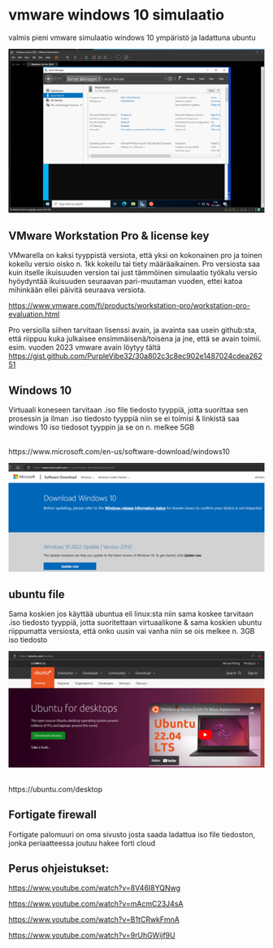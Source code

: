 # vmware windows 10 simulaatio

valmis pieni vmware simulaatio windows 10 ympäristö ja ladattuna ubuntu 

![Alt text](images/vmware-win10-1.PNG)

## VMware Workstation Pro & license key

VMwarella on kaksi tyyppistä versiota, että yksi on kokonainen pro ja toinen kokeilu versio oisko n. 1kk kokeilu tai tiety määräaikainen. Pro versiosta saa kuin itselle ikuisuuden version tai just tämmöinen simulaatio työkalu versio hyöydyntää ikuisuuden seuraavan pari-muutaman vuoden, ettei katoa mihinkään ellei päivitä seuraava versiota.

https://www.vmware.com/fi/products/workstation-pro/workstation-pro-evaluation.html

Pro versiolla siihen tarvitaan lisenssi avain, ja avainta saa usein github:sta, että riippuu kuka julkaisee ensimmäisenä/toisena ja jne, että se avain toimii. esim. vuoden 2023 vmware avain löytyy tältä <br>
https://gist.github.com/PurpleVibe32/30a802c3c8ec902e1487024cdea26251

## Windows 10

Virtuaali koneseen tarvitaan .iso file tiedosto tyyppiä, jotta suorittaa sen prosessin ja ilman .iso tiedosto tyyppiä niin se ei toimisi &
linkistä saa windows 10 iso tiedosot tyyppin ja se on n. melkee 5GB

<br>
https://www.microsoft.com/en-us/software-download/windows10

![Alt text](images/vmware-win10-2.PNG)

## ubuntu file

Sama koskien jos käyttää ubuntua eli linux:sta niin sama koskee tarvitaan .iso tiedosto tyyppiä, jotta suoritettaan virtuaalikone & sama koskien ubuntu riippumatta versiosta, että onko uusin vai vanha niin se ois melkee n. 3GB iso tiedosto

![Alt text](images/vmware-win10-3.PNG)

<br>
https://ubuntu.com/desktop

## Fortigate firewall

Fortigate palomuuri on oma sivusto josta saada ladattua iso file tiedoston, jonka periaatteessa joutuu hakee forti cloud

## Perus ohjeistukset:

https://www.youtube.com/watch?v=8V46I8YQNwg

https://www.youtube.com/watch?v=mAcmC23J4sA

https://www.youtube.com/watch?v=B1tCRwkFmnA

https://www.youtube.com/watch?v=9rUhGWijf9U
